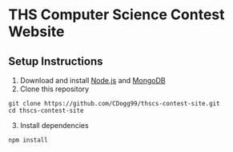 # THS Computer Science Contest Website
## Setup Instructions
1. Download and install [Node.js](https://nodejs.org/en/) and [MongoDB](https://www.mongodb.com/)
2. Clone this repository 
```
git clone https://github.com/CDogg99/thscs-contest-site.git
cd thscs-contest-site
```
3. Install dependencies
```
npm install
```